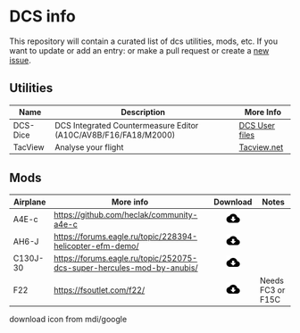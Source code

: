 # DCS info

This repository will contain a curated list of dcs utilities, mods, etc. If you want to update or add an entry: or make a pull request or create a [new issue](https://github.com/MansM/dcs-info/issues/new).

## Utilities

| Name | Description | More Info |
|---|---|---|
| DCS-Dice |  DCS Integrated Countermeasure Editor (A10C/AV8B/F16/FA18/M2000)| [DCS User files](https://www.digitalcombatsimulator.com/en/files/3312680/)|
| TacView| Analyse your flight | [Tacview.net](https://www.tacview.net/documentation/dcs/en/)|

## Mods

| Airplane | More info | Download | Notes|
|---|---|:---:|---|
|A4E-c| <https://github.com/heclak/community-a4e-c> | [![download latest version](icons/mdi/download.png)](https://github.com/heclak/community-a4e-c/releases/latest)|
| AH6-J| <https://forums.eagle.ru/topic/228394-helicopter-efm-demo/> |[![download latest version](icons/mdi/download.png)](https://drive.google.com/file/d/1-5kLJnYlTyCtSS5IQknQ5x9WngMsF-Yk/view?usp=sharing)||
|C130J-30|<https://forums.eagle.ru/topic/252075-dcs-super-hercules-mod-by-anubis/> |[![download latest version](icons/mdi/download.png)](https://www.mediafire.com/file/1yp8vp3milr32dq/Hercules_ver_6.6.zip/file)||
|F22| <https://fsoutlet.com/f22/> | [![download latest version](icons/mdi/download.png)](https://fsoutlet.com/f22/) | Needs FC3 or F15C|

download icon from mdi/google
<!-- [![download latest version](icons/mdi/download.png)](url) -->
